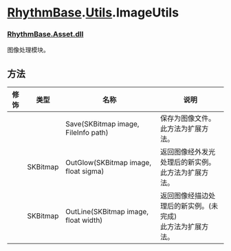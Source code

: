 # [RhythmBase](../../RhythmToolkit.md).[Utils](../namespace/Utils.md).ImageUtils
### [RhythmBase.Asset.dll](../assembly/RhythmAsset.md)
图像处理模块。

## 方法
修饰 | 类型 | 名称 | 说明
-|-|-|-
| | | Save(SKBitmap image, FileInfo path) | 保存为图像文件。<br>此方法为扩展方法。
| | SKBitmap | OutGlow(SKBitmap image, float sigma) | 返回图像经外发光处理后的新实例。<br>此方法为扩展方法。
| | SKBitmap | OutLine(SKBitmap image, float width) | 返回图像经描边处理后的新实例。(未完成)<br>此方法为扩展方法。  